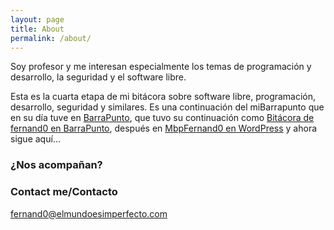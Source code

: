 ```yaml
---
layout: page
title: About
permalink: /about/
---
```


Soy profesor y me interesan especialmente los temas de programación y desarrollo, la seguridad y el software libre.

Esta es la cuarta etapa de mi bitácora sobre software libre, programación, desarrollo, seguridad y similares. Es una continuación del miBarrapunto que en su día tuve en [BarraPunto](http://barrapunto.com/), que tuvo su continuación como [Bitácora de fernand0 en BarraPunto](http://barrapunto.com/~fernand0/journal/), después en [MbpFernand0 en WordPress](http://mbpfernand0.wordpress.com/) y ahora sigue aquí...

### ¿Nos acompañan?

### Contact me/Contacto

[fernand0@elmundoesimperfecto.com](mailto:fernand0@elmundoesimperfecto.com)
